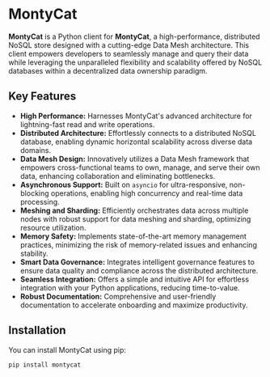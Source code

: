 # MontyCat

**MontyCat** is a Python client for **MontyCat**, a high-performance, distributed NoSQL store designed with a cutting-edge Data Mesh architecture. This client empowers developers to seamlessly manage and query their data while leveraging the unparalleled flexibility and scalability offered by NoSQL databases within a decentralized data ownership paradigm.

## Key Features

- **High Performance:** Harnesses MontyCat's advanced architecture for lightning-fast read and write operations.
- **Distributed Architecture:** Effortlessly connects to a distributed NoSQL database, enabling dynamic horizontal scalability across diverse data domains.
- **Data Mesh Design:** Innovatively utilizes a Data Mesh framework that empowers cross-functional teams to own, manage, and serve their own data, enhancing collaboration and eliminating bottlenecks.
- **Asynchronous Support:** Built on `asyncio` for ultra-responsive, non-blocking operations, enabling high concurrency and real-time data processing.
- **Meshing and Sharding:** Efficiently orchestrates data across multiple nodes with robust support for data meshing and sharding, optimizing resource utilization.
- **Memory Safety:** Implements state-of-the-art memory management practices, minimizing the risk of memory-related issues and enhancing stability.
- **Smart Data Governance:** Integrates intelligent governance features to ensure data quality and compliance across the distributed architecture.
- **Seamless Integration:** Offers a simple and intuitive API for effortless integration with your Python applications, reducing time-to-value.
- **Robust Documentation:** Comprehensive and user-friendly documentation to accelerate onboarding and maximize productivity.

## Installation

You can install MontyCat using pip:

```bash
pip install montycat
